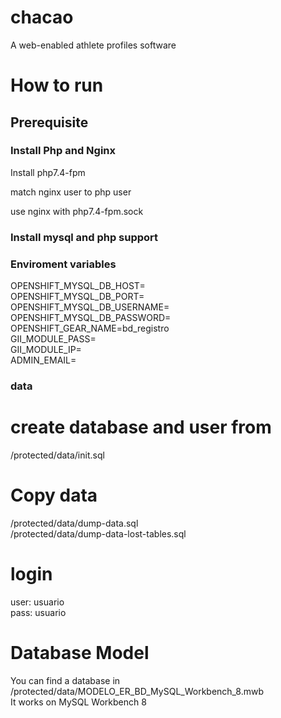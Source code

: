 chacao
================

A web-enabled athlete profiles software

# How to run

## Prerequisite

### Install Php and Nginx

Install php7.4-fpm <br />

match nginx user to php user <br />

use nginx with php7.4-fpm.sock <br />


### Install mysql and php support


### Enviroment variables

OPENSHIFT_MYSQL_DB_HOST=<br />
OPENSHIFT_MYSQL_DB_PORT=<br />
OPENSHIFT_MYSQL_DB_USERNAME=<br />
OPENSHIFT_MYSQL_DB_PASSWORD=<br />
OPENSHIFT_GEAR_NAME=bd_registro<br />
GII_MODULE_PASS=<br />
GII_MODULE_IP=<br />
ADMIN_EMAIL=<br />


### data
# create database and user from<br />
/protected/data/init.sql<br />

# Copy data
/protected/data/dump-data.sql <br />
/protected/data/dump-data-lost-tables.sql <br />


# login
user: usuario <br />
pass: usuario <br />

# Database Model
You can find a database in /protected/data/MODELO_ER_BD_MySQL_Workbench_8.mwb <br />
It works on MySQL Workbench 8
